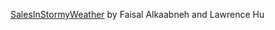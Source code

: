 [SalesInStormyWeather](https://github.com/Faisalmk89/SalesInStormyWeather) by Faisal Alkaabneh and Lawrence Hu
